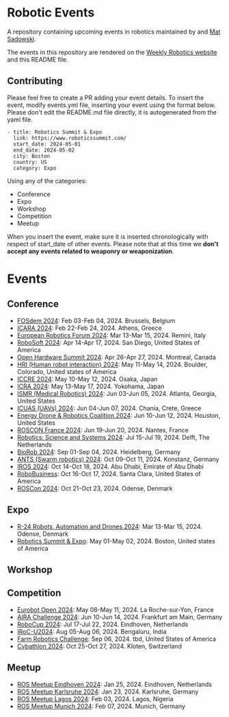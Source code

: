 # Robotic Events
A repository containing upcoming events in robotics maintained by [](https://www.linkedin.com/in/knmcguire/) and [Mat Sadowski](https://www.linkedin.com/in/mateuszsadowski/).

The events in this repository are rendered on the [Weekly Robotics website](https://www.weeklyrobotics.com/events) and this README file.

## Contributing

Please feel free to create a PR adding your event details. To insert the event, modify events.yml file, inserting your event using the format below. Please don't edit the README.md file directly, it is autogenerated from the yaml file.

```
- title: Robotics Summit & Expo
  link: https://www.roboticssummit.com/
  start_date: 2024-05-01
  end_date: 2024-05-02
  city: Boston
  country: US
  category: Expo
```

Using any of the categories:
* Conference
* Expo
* Workshop
* Competition
* Meetup

When you insert the event, make sure it is inserted chronologically with respect of start_date of other events. Please note that at this time we **don't accept any events related to weaponry or weaponization**.

# Events


## Conference


* [FOSdem 2024](https://fosdem.org/2024/): Feb 03-Feb 04, 2024. Brussels, Belgium
* [ICARA 2024](http://www.icara.us/index.html): Feb 22-Feb 24, 2024. Athens, Greece
* [European Robotics Forum 2024](https://erf2024.eu/): Mar 13-Mar 15, 2024. Remini, Italy
* [RoboSoft 2024](https://softroboticsconference.org/): Apr 14-Apr 17, 2024. San Diego, United States of America
* [Open Hardware Summit 2024](https://2024.oshwa.org/): Apr 26-Apr 27, 2024. Montreal, Canada
* [HRI (Human robot interaction) 2024](https://humanrobotinteraction.org/2024/): May 11-May 14, 2024. Boulder, Colorado, United states of America
* [ICCRE 2024](http://www.iccre.org/): May 10-May 12, 2024. Osaka, Japan
* [ICRA 2024](https://2024.ieee-icra.org/): May 13-May 17, 2024. Yokohama, Japan
* [ISMR (Medical Robotics) 2024](https://ismr.gatech.edu/): Jun 03-Jun 05, 2024. Atlanta, Georgia, United States
* [ICUAS (UAVs) 2024](https://uasconferences.com/2024_icuas/): Jun 04-Jun 07, 2024. Chania, Crete, Greece
* [Energy Drone & Robotics Coalition 2024](https://www.edrcoalition.com/energy-drone-robotics-summit-2024): Jun 10-Jun 12, 2024. Houston, United States
* [ROSCON France 2024](https://roscon.fr/): Jun 19-Jun 20, 2024. Nantes, France
* [Robotics: Science and Systems 2024](https://roboticsconference.org/): Jul 15-Jul 19, 2024. Delft, The Netherlands
* [BioRob 2024](https://www.biorob2024.org/home/): Sep 01-Sep 04, 2024. Heidelberg, Germany
* [ANTS (Swarm robotics) 2024](https://www.uni-konstanz.de/ants-2024/): Oct 09-Oct 11, 2024. Konstanz, Germany
* [IROS 2024](https://iros2024-abudhabi.org/): Oct 14-Oct 18, 2024. Abu Dhabi, Emirate of Abu Dhabi
* [RoboBusiness](https://www.robobusiness.com/): Oct 16-Oct 17, 2024. Santa Clara, United States of America
* [ROSCon 2024](https://roscon.ros.org/2024/): Oct 21-Oct 23, 2024. Odense, Denmark

## Expo


* [R-24 Robots, Automation and Drones 2024](https://roboticsevent.eu/en/): Mar 13-Mar 15, 2024. Odense, Denmark
* [Robotics Summit & Expo](https://www.roboticssummit.com/): May 01-May 02, 2024. Boston, United states of America

## Workshop



## Competition


* [Eurobot Open 2024](https://www.eurobot.org): May 08-May 11, 2024. La Roche-sur-Yon, France
* [AIRA Challenge 2024](https://www.aira-challenge.com): Jun 10-Jun 14, 2024. Frankfurt am Main, Germany
* [RoboCup 2024](https://2024.robocup.org/): Jul 17-Jul 22, 2024. Eindhoven, Netherlands
* [IRoC-U2024](https://www.ursc.gov.in/IRoC-U2024/events.jsp#main): Aug 05-Aug 06, 2024. Bengaluru, India
* [Farm Robotics Challenge](https://farmroboticschallenge.ai/): Sep 06, 2024. tbd, United States of America
* [Cybathlon 2024](https://cybathlon.ethz.ch/en/events/edition/cybathlon-2024): Oct 25-Oct 27, 2024. Kloten, Switzerland

## Meetup


* [ROS Meetup Eindhoven 2024](https://forms.office.com/e/gXV4rfNQnz): Jan 25, 2024. Eindhoven, Netherlands
* [ROS Meetup Karlsruhe 2024](https://www.fzi.de/veranstaltungen/ros-meetup-karlsruhe/): Jan 23, 2024. Karlsruhe, Germany
* [ROS Meetup Lagos 2024](https://docs.google.com/forms/d/e/1FAIpQLSdWL1mek_lxOX1RpLd8vSPlqLNwzUhnhya7uimQ0NABNz8VNA/viewform): Feb 03, 2024. Lagos, Nigeria
* [ROS Meetup Munich 2024](https://www.linkedin.com/events/6thros-robotics-meetup-7thfebru7148710255919628288/about/): Feb 07, 2024. Munich, Germany
